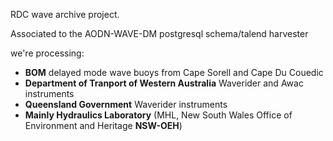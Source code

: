 RDC wave archive project.

Associated to the AODN-WAVE-DM postgresql schema/talend harvester

we're processing:
 * __BOM__ delayed mode wave buoys from Cape Sorell and Cape Du Couedic
 * __Department of Tranport of Western Australia__ Waverider and Awac instruments
 * __Queensland Government__ Waverider instruments
 * __Mainly Hydraulics Laboratory__ (MHL, New South Wales Office of Environment and Heritage __NSW-OEH__)

